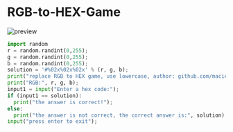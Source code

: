 # RGB-to-HEX-Game
![preview](https://raw.githubusercontent.com/maciekkoks/RGB-to-HEX-Game/main/preview.png)
```py
import random
r = random.randint(0,255);
g = random.randint(0,255);
b = random.randint(0,255);
solution = '#%02x%02x%02x' % (r, g, b);
print("replace RGB to HEX game, use lowercase, author: github.com/maciekkoks");
print("RGB:", r, g, b);
input1 = input("Enter a hex code:");
if (input1 == solution): 
  print("the answer is correct!");
else: 
  print("the answer is not correct, the correct answer is:", solution);
input("press enter to exit");

```
